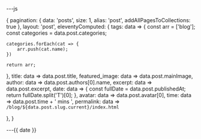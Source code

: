 ---js

{
pagination:
{ data: 'posts', size: 1, alias: 'post', addAllPagesToCollections: true },
layout: 'post',
eleventyComputed: {
tags: data => {
    const arr = ['blog'];
    const categories = data.post.categories;

    categories.forEach(cat => {
        arr.push(cat.name);
    })

    return arr;
},
title: data => data.post.title,
featured_image: data => data.post.mainImage,
author: data => data.post.authors[0].name,
excerpt: data => data.post.excerpt,
date: data => {
    const fullDate = data.post.publishedAt; <!-- YYYY-MM-DD format -->
    return fullDate.split('T')[0];
}, 
avatar: data => data.post.avatar[0],
time: data => data.post.time + ' mins ',
permalink: data => `/blog/${data.post.slug.current}/index.html`

},
}

---{{ date }}

